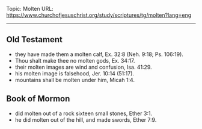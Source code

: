 Topic: Molten
URL: https://www.churchofjesuschrist.org/study/scriptures/tg/molten?lang=eng

---

## Old Testament

- they have made them a molten calf, Ex. 32:8 (Neh. 9:18; Ps. 106:19).
- Thou shalt make thee no molten gods, Ex. 34:17.
- their molten images are wind and confusion, Isa. 41:29.
- his molten image is falsehood, Jer. 10:14 (51:17).
- mountains shall be molten under him, Micah 1:4.

## Book of Mormon

- did molten out of a rock sixteen small stones, Ether 3:1.
- he did molten out of the hill, and made swords, Ether 7:9.

